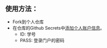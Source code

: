 ## 使用方法：

+ Fork到个人仓库
+ 在仓库的Github Secrets中[添加个人账户信息](https://docs.github.com/cn/actions/security-guides/encrypted-secrets#creating-encrypted-secrets-for-a-repository)。
    + ID: 学号
    + PASS: 登录门户的密码